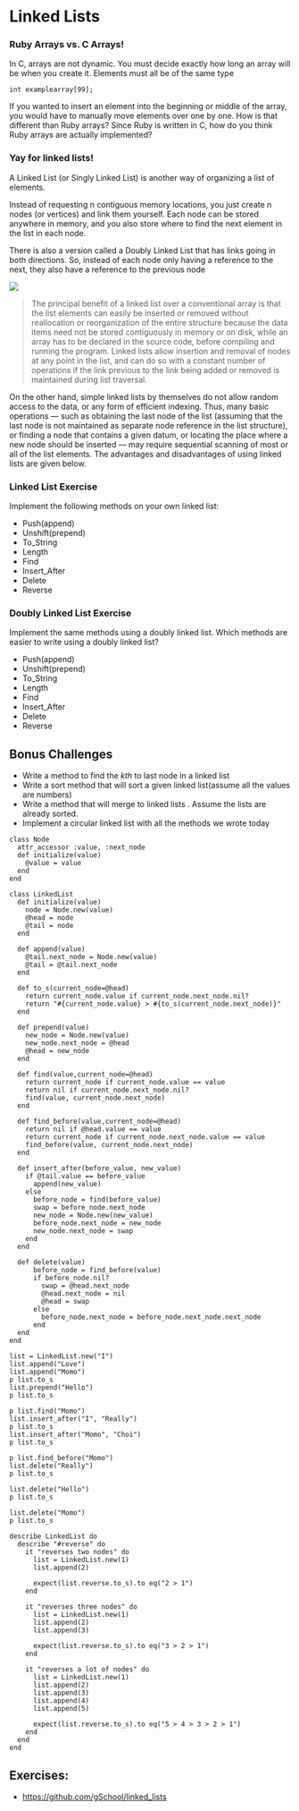 # Linked Lists

### Ruby Arrays vs. C Arrays!
In C, arrays are not dynamic.  You must decide exactly how long an array will be when you create it. Elements must all be of the same type

`int examplearray[99];`

If you wanted to insert an element into the beginning or middle of the array, you would have to manually move elements over one by one.
How is that different than Ruby arrays?  Since Ruby is written in C, how do you think Ruby arrays are actually implemented?

### Yay for linked lists!
A Linked List (or Singly Linked List) is another way of organizing a list of elements.

Instead of requesting n contiguous memory locations, you just create n nodes (or vertices) and link them yourself. Each node can be stored anywhere in memory, and you also store where to find the next element in the list in each node.

There is also a version called a Doubly Linked List that has links going in both directions. So, instead of each node only having a reference to the next, they also have a reference to the previous node

![](http://geeksforgeeks.org/wp-content/uploads/2009/09/SortedLinked-List.gif)

> The principal benefit of a linked list over a conventional array is that the list elements can easily be inserted or removed without reallocation or reorganization of the entire structure because the data items need not be stored contiguously in memory or on disk, while an array has to be declared in the source code, before compiling and running the program. Linked lists allow insertion and removal of nodes at any point in the list, and can do so with a constant number of operations if the link previous to the link being added or removed is maintained during list traversal.

On the other hand, simple linked lists by themselves do not allow random access to the data, or any form of efficient indexing. Thus, many basic operations — such as obtaining the last node of the list (assuming that the last node is not maintained as separate node reference in the list structure), or finding a node that contains a given datum, or locating the place where a new node should be inserted — may require sequential scanning of most or all of the list elements. The advantages and disadvantages of using linked lists are given below.


### Linked List Exercise
Implement the following methods on your own linked list:

* Push(append)
* Unshift(prepend)
* To_String
* Length
* Find
* Insert_After
* Delete
* Reverse

### Doubly Linked List Exercise
Implement the same methods using a doubly linked list.  Which methods are easier to write using a doubly linked list?

* Push(append)
* Unshift(prepend)
* To_String
* Length
* Find
* Insert_After
* Delete
* Reverse

## Bonus Challenges

* Write a method to find the *kth* to last node in a linked list
* Write a sort method that will sort a given linked list(assume all the values are numbers)
* Write a method that will merge to linked lists . Assume the lists are already sorted.
* Implement a circular linked list with all the methods we wrote today

```
class Node
  attr_accessor :value, :next_node
  def initialize(value)
    @value = value
  end
end

class LinkedList
  def initialize(value)
    node = Node.new(value)
    @head = node
    @tail = node
  end

  def append(value)
    @tail.next_node = Node.new(value)
    @tail = @tail.next_node
  end

  def to_s(current_node=@head)
    return current_node.value if current_node.next_node.nil?
    return "#{current_node.value} > #{to_s(current_node.next_node)}"
  end

  def prepend(value)
    new_node = Node.new(value)
    new_node.next_node = @head
    @head = new_node
  end

  def find(value,current_node=@head)
    return current_node if current_node.value == value
    return nil if current_node.next_node.nil?
    find(value, current_node.next_node)
  end

  def find_before(value,current_node=@head)
    return nil if @head.value == value
    return current_node if current_node.next_node.value == value
    find_before(value, current_node.next_node)
  end

  def insert_after(before_value, new_value)
    if @tail.value == before_value
      append(new_value)
    else
      before_node = find(before_value)
      swap = before_node.next_node
      new_node = Node.new(new_value)
      before_node.next_node = new_node
      new_node.next_node = swap
    end
  end

  def delete(value)
      before_node = find_before(value)
      if before_node.nil?
        swap = @head.next_node
        @head.next_node = nil
        @head = swap
      else
        before_node.next_node = before_node.next_node.next_node
      end
  end
end

list = LinkedList.new("I")
list.append("Love")
list.append("Momo")
p list.to_s
list.prepend("Hello")
p list.to_s

p list.find("Momo")
list.insert_after("I", "Really")
p list.to_s
list.insert_after("Momo", "Choi")
p list.to_s

p list.find_before("Momo")
list.delete("Really")
p list.to_s

list.delete("Hello")
p list.to_s

list.delete("Momo")
p list.to_s
```

```
describe LinkedList do
  describe "#reverse" do
    it "reverses two nodes" do
      list = LinkedList.new(1)
      list.append(2)

      expect(list.reverse.to_s).to eq("2 > 1")
    end

    it "reverses three nodes" do
      list = LinkedList.new(1)
      list.append(2)
      list.append(3)

      expect(list.reverse.to_s).to eq("3 > 2 > 1")
    end

    it "reverses a lot of nodes" do
      list = LinkedList.new(1)
      list.append(2)
      list.append(3)
      list.append(4)
      list.append(5)

      expect(list.reverse.to_s).to eq("5 > 4 > 3 > 2 > 1")
    end
  end
end
```

## Exercises:
* https://github.com/gSchool/linked_lists
